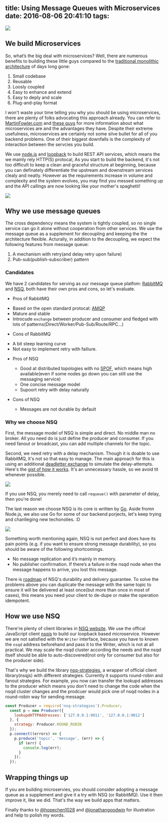 title: Using Message Queues with Microservices
date: 2016-08-06 20:41:10
tags:
---

![](/images/microservices-nsq-rabbitmq.png)

## We build Microservices

So, what’s the big deal with microservices? Well, there are numerous benefits to building these little guys compared to the [traditional monolithic architecture](https://en.wikipedia.org/wiki/Monolithic_system) of days long gone:

1. Small codebase
2. Reusable
3. Loosly coupled
4. Easy to enhance and extend
5. Easy to deply and scale
6. Plug-and-play format

<!-- more -->  

I won't waste your time telling you why you should be using microservices, there are plenty of folks advocating this approach already. You can refer to [MartinFowler.com](http://martinfowler.com/articles/microservices.html) and [these guys](https://blog.risingstack.com/why-you-should-start-using-microservices/) for more information about what microservices are and the advantages they have.
Despite their extreme usefulness, microservices are certainly not some silve bullet for all of you backend problems. One of their biggest downfalls is the complexity of interaction between the servcies you build. 

We use [node.js](https://nodejs.org/en/) and [loopback](https://loopback.io/) to build REST API services, which means the we mainly rely HTTP(S) protocal, As you start to build the backend, it's not too difficult to keep a clean and graceful structure at beginning, because you can definately differentiate the upstream and downstream services clealy and neatly. However as the requirements increase in volume and complexity and the system evolves, you may find you messed something up and the API callings are now looking like your mother's spaghetti!

![](/images/microservices-nsq-rabbitmq-1.png)

## Why we use message queues

The cross dependency means the system is tightly coupled, so no single service can go it alone without cooperation from other services. We use the message queue as a supplement for decoupling and keeping the the architecture flexible.
Acturally, in addition to the decoupling, we expect the following features from message queue:

1. A mechanism with retry(and delay retry upon failure)
2. Pub-sub(publish-subscriber) pattern

### Candidates

We have 2 candidates for serving as our message queue platfom: [RabbitMQ](https://www.rabbitmq.com/) and [NSQ](http://nsq.io/), both have their own pros and cons, so let's evaluate.

- Pros of RabbitMQ
 * Based on the open standard protocal: [AMQP](https://www.amqp.org/)
 * Mature and stable
 * Introcude `exchange` between producer and consumer and fledged with lots of patterns(Direct/Worker/Pub-Sub/Route/RPC...)

- Cons of RabbitMQ
 * A bit steep learning curve
 * Not easy to implement retry with failiure.
 
- Pros of NSQ
  * Good at distributed topologies with no [SPOF](https://en.wikipedia.org/wiki/Single_point_of_failure), which means high available(even if some nodes go down you can still use the messaging service)
  * One concise message model
  * Supoort retry with delay naturally

- Cons of NSQ
  * Messages are not durable by default

### Why we choose NSQ
First, the message model of NSQ is simple and direct. No middle man no broker. All you need do is just define the producer and consumer. If you need fanout or broadcast, you can add multiple channels for the topic.

Second, we need retry with a delay mechanism. Though it is doable to use RabbitMQ, it's not so that easy to manage. The main approach for this is using an additional [deadletter exchange](https://www.rabbitmq.com/dlx.html) to simulate the delay-attempts.
Here's the [gist of how it works](http://yuserinterface.com/dev/2013/01/08/how-to-schedule-delay-messages-with-rabbitmq-using-a-dead-letter-exchange/). It's an unnecessary hassle, so we avoid tit whenever possible.

![](/images/microservices-nsq-rabbitmq-2.png)

If you use NSQ, you merely need to call `requeue()` with parameter of delay, then you're done!

The last reason we choose NSQ is its core is written by [Go](http://golang.org/). Aside fromn Node.js, we also use Go for some of our backend porjects, let's keep trying and chanlleging new techonolies. :D

![](/images/microservices-nsq-rabbitmq-2.png)

Something worth mentioning again, NSQ is not perfect and does have its pain points (e.g. if you want to ensure strong message durability), so you should be aware of the following shortcomings. 
* No message replication and it’s mainly in memory.
* No publisher confirmation. If there’s a failure in the nsqd node when the message happens to arrive, you lost this message.

There is [roadmap](https://github.com/mreiferson/mreiferson.github.com/blob/nsq_roadmap_1/posts/nsq_roadmap.md) of NSQ's durability and delivery guarantee. To solve the problems above you can duplicate the message with the same topic to ensure it will be delivered at least once(but more than once in most of cases), this means you need your client to de-dupe or make the operation idempotent.

## How we use NSQ
There're plenty of client libraries in [NSQ website](http://nsq.io/clients/client_libraries.html). We use the offical JavaScript client [nsqjs](https://github.com/dudleycarr/nsqjs) to build our loopback based microservice. However we are not satisfied with the `Writer` interface, because you have to known the `nsqd` address beforehand and pass it to the Writer, which is not at all practical. We may scale the nsqd cluster according the needs and the nsqd itself should be able to auto-discovered(not only for consumer but also for the producer side).

That's why we build the library [nsq-strategies](https://github.com/Wiredcraft/nsq-strategies), a wrapper of official client library(nsqjs) with different strategies. Currently it supports round-robin and fanout strategies. For example, you now can transfer the lookupd addresses to the producer which means you don't need to change the code when the nsqd cluster changes and the prodcuer would pick one of nsqd nodes in a round-robin way for sending message. 
```js
const Producer = require('nsq-strategies').Producer;
  const p = new Producer({
    lookupdHTTPAddresses: ['127.0.0.1:9011', '127.0.0.1:9012']
  }, {
    strategy: Producer.ROUND_ROBIN
  });
  p.connect((errors) => {
    p.produce('topic', 'message', (err) => {
      if (err) {
        console.log(err);
      }
    });
  });
```

## Wrapping things up
If you are building microservies, you should consider adopting a message queue as a supplement and give it a try with NSQ (or RabbitMQ). 
Use it then improve it, like we did. That's the way we build apps that matters.

Finally thanks to [@hopechen1028](https://github.com/hopechen1028) and [@jonathangoodwin](https://github.com/jonathangoodwin) for illustration and help to polish my words.

